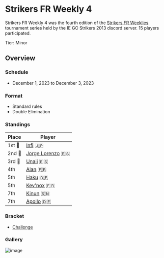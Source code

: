 # Strikers FR Weekly 4

Strikers FR Weekly 4 was the fourth edition of the [Strikers FR Weeklies](weeklymain.md) tournament series held by the IE GO Strikers 2013 discord server.
15 players participated.

Tier: Minor

## Overview

### Schedule
- December 1, 2023 to December 3, 2023

### Format
- Standard rules
- Double Elimination

### Standings

|Place|Player|
|-|-|
|1st :1st_place_medal:|[Infi](../../players/japanese/infi.md) :jp:|
|2nd :2nd_place_medal:|[Jorge Lorenzo](../../players/spanish/jorge.md) :es:|
|3rd :3rd_place_medal:|[Unaii](../../players/spanish/unaii.md) :es:|
|4th|[Alan](../../players/french/alan.md) :fr:|
|5th|[Haku](../../players/german/haku.md) :de:|
|5th|[Kev'nox](../../players/french/kevnox.md) :fr:|
|7th|[Kinun](../../players/senegalese/kinun.md) :senegal:|
|7th|[Apollo](../../players/german/apollo.md) :de:|

### Bracket
- [Challonge](https://challonge.com/InastWeekly4)

### Gallery

![image](https://github.com/inabikarilibrary/inalib/assets/110833255/9cb85aa1-04b6-4a60-bb0b-a7a036a62903)
